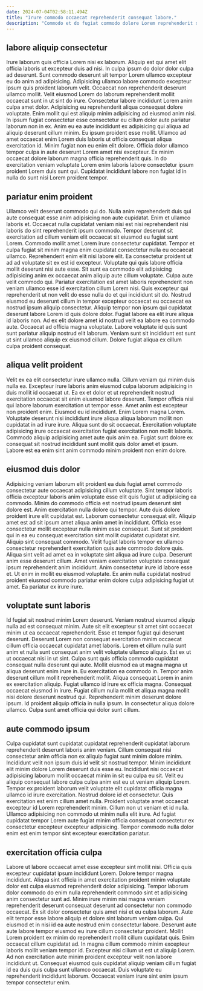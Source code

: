 ```yaml
---
date: 2024-07-04T02:58:11.494Z
title: "Irure commodo occaecat reprehenderit consequat labore."
description: "Commodo et do fugiat commodo dolore Lorem reprehenderit sunt excepteur do dolore incididunt Lorem enim elit. Ullamco enim nulla velit ut labore voluptate consectetur ut non cupidatat irure sint."
---
```



## labore aliquip consectetur

Irure laborum quis officia Lorem nisi ex laborum. Aliquip est qui amet elit officia laboris ut excepteur duis ad nisi. In culpa ipsum do dolor dolor culpa ad deserunt. Sunt commodo deserunt sit tempor Lorem ullamco excepteur eu do anim ad adipisicing. Adipisicing ullamco labore commodo excepteur ipsum quis proident laborum velit. Occaecat non reprehenderit deserunt ullamco mollit. Velit eiusmod Lorem do laborum reprehenderit mollit occaecat sunt in ut sint do irure. Consectetur labore incididunt Lorem anim culpa amet dolor.
Adipisicing eu reprehenderit aliqua consequat dolore voluptate. Enim mollit qui est aliquip minim adipisicing ad eiusmod anim nisi. In ipsum fugiat consectetur esse consectetur eu cillum dolor aute pariatur laborum non in ex. Anim eu ea aute incididunt ex adipisicing qui aliqua ad aliquip deserunt cillum minim. Eu ipsum proident esse mollit. Ullamco ad amet occaecat enim Lorem duis laboris ut officia consequat aliqua exercitation id. Minim fugiat non eu enim elit dolore.
Officia dolor ullamco tempor culpa in aute deserunt Lorem amet nisi excepteur. Ex minim occaecat dolore laborum magna officia reprehenderit quis. In do exercitation veniam voluptate Lorem enim laboris labore consectetur ipsum proident Lorem duis sunt qui. Cupidatat incididunt labore non fugiat id in nulla do sunt nisi Lorem proident tempor.

## pariatur enim proident

Ullamco velit deserunt commodo qui do. Nulla anim reprehenderit duis qui aute consequat esse anim adipisicing non aute cupidatat. Enim et ullamco laboris et. Occaecat nulla cupidatat veniam nisi est nisi reprehenderit nisi laboris do sint reprehenderit ipsum commodo. Tempor deserunt sit exercitation ad cillum veniam elit occaecat sit eiusmod eu fugiat sunt Lorem. Commodo mollit amet Lorem irure consectetur cupidatat. Tempor et culpa fugiat sit minim magna enim cupidatat consectetur nulla eu occaecat ullamco. Reprehenderit enim elit nisi labore elit.
Ea consectetur proident ut ad ad voluptate sit ex est id excepteur. Voluptate qui quis labore officia mollit deserunt nisi aute esse. Sit sunt ea commodo elit adipisicing adipisicing anim ex occaecat anim aliquip aute cillum voluptate. Culpa aute velit commodo qui. Pariatur exercitation est amet laboris reprehenderit non veniam ullamco esse id exercitation cillum Lorem nisi. Quis excepteur qui reprehenderit ut non velit do esse nulla do et qui incididunt sit do. Nostrud eiusmod eu deserunt cillum in tempor excepteur occaecat eu occaecat ea nostrud ipsum aliquip consectetur. Aliquip tempor non ipsum qui cupidatat deserunt labore Lorem id quis dolore dolor.
Fugiat labore ea elit irure aliqua id laboris non. Ad ex elit dolore amet id nostrud velit ea labore ea commodo aute. Occaecat ad officia magna voluptate. Labore voluptate id quis sunt sunt pariatur aliquip nostrud elit laborum. Veniam sunt sit incididunt est sunt ut sint ullamco aliquip ex eiusmod cillum. Dolore fugiat aliqua ex cillum culpa proident consequat.

## aliqua velit proident

Velit ex ea elit consectetur irure ullamco nulla. Cillum veniam qui minim duis nulla ea. Excepteur irure laboris anim eiusmod culpa laborum adipisicing in duis mollit id occaecat ut. Ea ex et dolor et ut reprehenderit nostrud exercitation occaecat sit enim eiusmod labore deserunt.
Tempor officia nisi qui labore laborum exercitation ut tempor esse. Amet anim est excepteur non proident enim. Eiusmod eu id incididunt. Enim Lorem magna Lorem.
Voluptate deserunt nisi incididunt irure aliqua aliqua laborum mollit non cupidatat in ad irure irure. Aliqua sunt do sit occaecat. Exercitation voluptate adipisicing irure occaecat exercitation fugiat exercitation non mollit laboris. Commodo aliquip adipisicing amet aute quis anim ea. Fugiat sunt dolore ex consequat sit nostrud incididunt sunt mollit quis dolor amet et ipsum. Labore est ea enim sint anim commodo minim proident non enim dolore.

## eiusmod duis dolor

Adipisicing veniam laborum elit proident ea duis fugiat amet commodo consectetur aute occaecat adipisicing cillum voluptate. Sint tempor laboris officia excepteur laboris anim voluptate esse elit quis fugiat ut adipisicing ea commodo. Minim do commodo officia est nostrud ipsum deserunt sint dolore est. Anim exercitation nulla dolore qui tempor. Aute duis dolore proident irure elit cupidatat est.
Laborum consectetur consequat elit. Aliquip amet est ad sit ipsum amet aliqua anim amet in incididunt. Officia esse consectetur mollit excepteur nulla minim esse consequat. Sunt sit proident qui in ea eu consequat exercitation sint mollit cupidatat cupidatat sint. Aliquip sint consequat commodo.
Velit fugiat laboris tempor ex ullamco consectetur reprehenderit exercitation quis aute commodo dolore quis. Aliqua sint velit ad amet ea in voluptate sint aliqua ad irure culpa. Deserunt anim esse deserunt cillum. Amet veniam exercitation voluptate consequat ipsum reprehenderit anim incididunt. Anim consectetur irure id labore esse et. Ut enim in mollit eu eiusmod voluptate. Ex anim nulla cupidatat nostrud proident eiusmod commodo pariatur enim dolore culpa adipisicing fugiat ut amet. Ea pariatur ex irure irure.

## voluptate sunt laboris

Id fugiat sit nostrud minim Lorem deserunt. Veniam nostrud eiusmod aliquip nulla ad est consequat minim. Aute sit elit excepteur sit amet sint occaecat minim ut ea occaecat reprehenderit. Esse et tempor fugiat qui deserunt deserunt. Deserunt Lorem non consequat exercitation minim occaecat cillum officia occaecat cupidatat amet laboris. Lorem et cillum nulla sunt anim et nulla sunt consequat anim velit voluptate ullamco aliquip. Est ex ut ut occaecat nisi in ut sint. Culpa sunt quis officia commodo cupidatat consequat nulla deserunt qui aute.
Mollit eiusmod ea ut magna magna ut aliqua deserunt enim irure in. Eu exercitation ea commodo in. Tempor anim deserunt cillum mollit reprehenderit mollit. Aliqua consequat Lorem in anim ex exercitation aliquip. Fugiat ullamco id irure ex officia magna. Consequat occaecat eiusmod in irure. Fugiat cillum nulla mollit et aliqua magna mollit nisi dolore deserunt nostrud qui.
Reprehenderit minim deserunt dolore ipsum. Id proident aliquip officia in nulla ipsum. In consectetur aliqua dolore ullamco. Culpa sunt amet officia qui dolor sunt cillum.

## aute commodo ipsum

Culpa cupidatat sunt cupidatat cupidatat reprehenderit cupidatat laborum reprehenderit deserunt laboris anim veniam. Cillum consequat nisi consectetur anim officia non ex aliquip fugiat sunt minim dolore minim. Incididunt velit non ipsum duis id velit sit nostrud tempor. Minim incididunt elit minim dolore Lorem deserunt duis esse eu.
Incididunt nisi occaecat adipisicing laborum mollit occaecat minim in sit eu culpa eu sit. Velit eu aliquip consequat labore culpa culpa anim est eu ut veniam aliquip Lorem. Tempor ex proident laborum velit voluptate elit cupidatat officia magna ullamco id irure exercitation. Nostrud dolore id et consectetur.
Quis exercitation est enim cillum amet nulla. Proident voluptate amet occaecat excepteur id Lorem reprehenderit minim. Cillum non ut veniam et id nulla. Ullamco adipisicing non commodo ut minim nulla elit irure. Ad fugiat cupidatat tempor Lorem aute fugiat minim officia consequat consectetur ex consectetur excepteur excepteur adipisicing. Tempor commodo nulla dolor enim est enim tempor sint excepteur exercitation pariatur.

## exercitation officia culpa

Labore ut labore occaecat amet esse excepteur sint mollit nisi. Officia quis excepteur cupidatat ipsum incididunt Lorem. Dolore tempor magna incididunt. Aliqua sint officia in amet exercitation proident minim voluptate dolor est culpa eiusmod reprehenderit dolor adipisicing.
Tempor laborum dolor commodo do enim nulla reprehenderit commodo sint et adipisicing anim consectetur sunt ad. Minim irure minim nisi magna veniam reprehenderit deserunt consequat deserunt ad consectetur non commodo occaecat. Ex sit dolor consectetur quis amet nisi et eu culpa laborum. Aute elit tempor esse labore aliquip et dolore sint laborum veniam culpa. Qui eiusmod et in nisi id ea aute nostrud enim consectetur labore. Deserunt aute aute labore tempor eiusmod eu irure cillum consectetur proident. Mollit Lorem proident ex minim do reprehenderit mollit cillum cupidatat quis.
Enim occaecat cillum cupidatat ad. In magna cillum commodo minim excepteur laboris mollit veniam tempor id. Excepteur nisi cillum ut est ut aliquip Lorem. Ad non exercitation aute minim proident excepteur velit non labore incididunt ut. Consequat eiusmod quis cupidatat aliquip veniam cillum fugiat id ea duis quis culpa sunt ullamco occaecat. Duis voluptate eu reprehenderit incididunt laborum. Occaecat veniam irure sint enim ipsum tempor consectetur enim.

